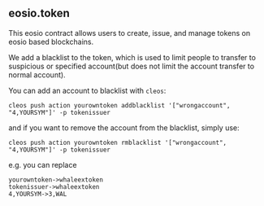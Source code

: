 eosio.token
-----------

This eosio contract allows users to create, issue, and manage tokens on
eosio based blockchains.

We add a blacklist to the token, which is used to limit people to transfer to suspicious or specified account(but does not limit the account transfer to normal account).

You can add an account to blacklist with `cleos`:

    cleos push action yourowntoken addblacklist '["wrongaccount", "4,YOURSYM"]' -p tokenissuer

and if you want to remove the account from the blacklist, simply use:

    cleos push action yourowntoken rmblacklist '["wrongaccount", "4,YOURSYM"]' -p tokenissuer

e.g. you can replace
    
    yourowntoken->whaleextoken
    tokenissuer->whaleextoken
    4,YOURSYM->3,WAL
